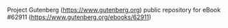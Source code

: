 Project Gutenberg (https://www.gutenberg.org) public repository for
eBook #62911 (https://www.gutenberg.org/ebooks/62911)
